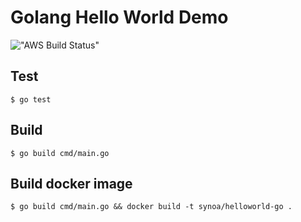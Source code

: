 # Golang Hello World Demo
!["AWS Build Status"](https://codebuild.eu-central-1.amazonaws.com/badges?uuid=eyJlbmNyeXB0ZWREYXRhIjoiLy9HTkdEUFNBUWNFWnpsNloyR1IvSUhwd3J0bkJBOGtyQ245MDBtYjMvZWdjTDNISjZia01aVkJ0ZS9peU9jOG1Ca2p1ZUdHMGZTY1Q1VG1NQ25UTTZjPSIsIml2UGFyYW1ldGVyU3BlYyI6InQrV2NSazNtNUNEM1dSTFYiLCJtYXRlcmlhbFNldFNlcmlhbCI6MX0%3D&branch=master)
## Test

```
$ go test
```

## Build

```
$ go build cmd/main.go
```

## Build docker image

```
$ go build cmd/main.go && docker build -t synoa/helloworld-go .
```

